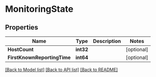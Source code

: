 # MonitoringState

## Properties

Name | Type | Description | Notes
------------ | ------------- | ------------- | -------------
**HostCount** | **int32** |  | [optional] 
**FirstKnownReportingTime** | **int64** |  | [optional] 

[[Back to Model list]](../README.md#documentation-for-models) [[Back to API list]](../README.md#documentation-for-api-endpoints) [[Back to README]](../README.md)


